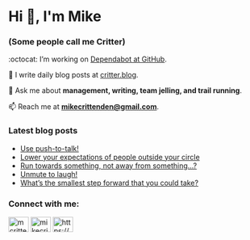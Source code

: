 # Hi 👋, I'm Mike
### (Some people call me Critter)

:octocat: I’m working on [Dependabot at GitHub](https://github.com/features/security).

📝 I write daily blog posts at [critter.blog](https://critter.blog).

💬 Ask me about **management, writing, team jelling, and trail running**.

📫 Reach me at **mikecrittenden@gmail.com**.

### Latest blog posts
<!-- BLOG-POST-LIST:START -->
- [Use push-to-talk!](https://critter.blog/2023/06/06/use-push-to-talk/)
- [Lower your expectations of people outside your circle](https://critter.blog/2023/06/05/lower-your-expectations-of-people-outside-your-circle/)
- [Run towards something, not away from something…?](https://critter.blog/2023/06/01/run-towards-something-not-away-from-something/)
- [Unmute to laugh!](https://critter.blog/2023/06/01/unmute-to-laugh/)
- [What’s the smallest step forward that you could take?](https://critter.blog/2023/05/31/whats-the-smallest-step-forward-that-you-could-take/)
<!-- BLOG-POST-LIST:END -->

<h3 align="left">Connect with me:</h3>
<p align="left">
<a href="https://twitter.com/mcrittenden" target="blank"><img align="center" src="https://raw.githubusercontent.com/rahuldkjain/github-profile-readme-generator/master/src/images/icons/Social/twitter.svg" alt="mcrittenden" height="30" width="40" /></a>
<a href="https://linkedin.com/in/mikecrittenden" target="blank"><img align="center" src="https://raw.githubusercontent.com/rahuldkjain/github-profile-readme-generator/master/src/images/icons/Social/linked-in-alt.svg" alt="mikecrittenden" height="30" width="40" /></a>
<a href="https://critter.blog/feed/" target="blank"><img align="center" src="https://raw.githubusercontent.com/rahuldkjain/github-profile-readme-generator/master/src/images/icons/Social/rss.svg" alt="https://critter.blog/feed/" height="30" width="40" /></a>
</p>
